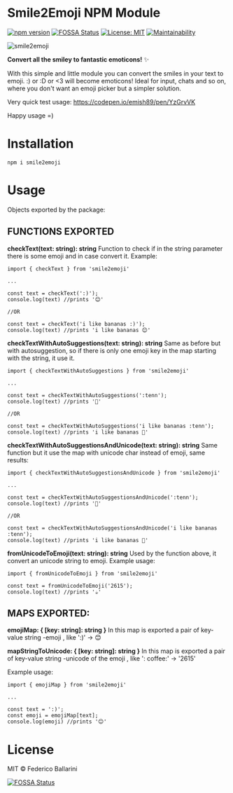 
# Smile2Emoji NPM Module

[![npm version](https://badge.fury.io/js/smile2emoji.svg)](https://badge.fury.io/js/smile2emoji)
[![FOSSA Status](https://app.fossa.io/api/projects/git%2Bgithub.com%2Femish89%2Fsmile2emoji.svg?type=shield)](https://app.fossa.io/projects/git%2Bgithub.com%2Femish89%2Fsmile2emoji?ref=badge_shield)
[![License: MIT](https://img.shields.io/badge/License-MIT-blue.svg)](https://opensource.org/licenses/MIT)
[![Maintainability](https://api.codeclimate.com/v1/badges/8bdab2e8ea80f30811bd/maintainability)](https://codeclimate.com/github/emish89/smile2emoji/maintainability)

![smile2emoji](https://socialify.git.ci/emish89/smile2emoji/image?font=Raleway&forks=1&language=1&owner=1&stargazers=1&theme=Dark)

**Convert all the smiley to fantastic emoticons!** ✨

With this simple and little module you can convert the smiles in your text to emoji.
:) or :D or <3 will become emoticons!
Ideal for input, chats and so on, where you don't want an emoji picker but a simpler solution.

Very quick test usage:
https://codepen.io/emish89/pen/YzGrvVK

Happy usage =)

# Installation

```
npm i smile2emoji
```

# Usage

Objects exported by the package:



## FUNCTIONS EXPORTED

**checkText(text: string): string**
Function to check if in the string parameter there is some emoji and in case convert it. 
Example:
```
import { checkText } from 'smile2emoji'

...

const text = checkText(':)');
console.log(text) //prints '😊'

//OR

const text = checkText('i like bananas :)');
console.log(text) //prints 'i like bananas 😊'

```

**checkTextWithAutoSuggestions(text: string): string**
Same as before but with autosuggestion, so if there is only one emoji key in the map starting with the string, it use it.
```
import { checkTextWithAutoSuggestions } from 'smile2emoji'

...

const text = checkTextWithAutoSuggestions(':tenn');
console.log(text) //prints '🎾'

//OR

const text = checkTextWithAutoSuggestions('i like bananas :tenn');
console.log(text) //prints 'i like bananas 🎾'

```

**checkTextWithAutoSuggestionsAndUnicode(text: string): string**
Same function but it use the map with unicode char instead of emoji,  same results:
```
import { checkTextWithAutoSuggestionsAndUnicode } from 'smile2emoji'

...

const text = checkTextWithAutoSuggestionsAndUnicode(':tenn');
console.log(text) //prints '🎾'

//OR

const text = checkTextWithAutoSuggestionsAndUnicode('i like bananas :tenn');
console.log(text) //prints 'i like bananas 🎾'

```

**fromUnicodeToEmoji(text: string): string**
Used by the function above, it convert an unicode string to emoji. 
Example usage:
```
import { fromUnicodeToEmoji } from 'smile2emoji'

const text = fromUnicodeToEmoji('2615');
console.log(text) //prints '☕'

```




## **MAPS EXPORTED**:

**emojiMap: { [key: string]: string }**
In this map is exported a pair of key-value  string -emoji , like ':)' -> 😊

**mapStringToUnicode: { [key: string]: string }**
In this map is exported a pair of key-value  string -unicode of the emoji , like ': coffee:' -> '2615'

Example usage: 
```
import { emojiMap } from 'smile2emoji'

...

const text = ':)';
const emoji = emojiMap[text];
console.log(emoji) //prints '😊'

```
# License

MIT © Federico Ballarini

[![FOSSA Status](https://app.fossa.io/api/projects/git%2Bgithub.com%2Femish89%2Fsmile2emoji.svg?type=large)](https://app.fossa.io/projects/git%2Bgithub.com%2Femish89%2Fsmile2emoji?ref=badge_large)

